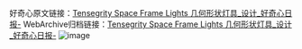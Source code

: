 好奇心原文链接：[Tensegrity Space Frame Lights 几何形状灯具_设计_好奇心日报-](https://www.qdaily.com/articles/7266.html)
WebArchive归档链接：[Tensegrity Space Frame Lights 几何形状灯具_设计_好奇心日报-](http://web.archive.org/web/20190623172202/https://www.qdaily.com/articles/7266.html)
![image](http://ww3.sinaimg.cn/large/007d5XDply1g3x0t11y5cj30u03qxwxd)